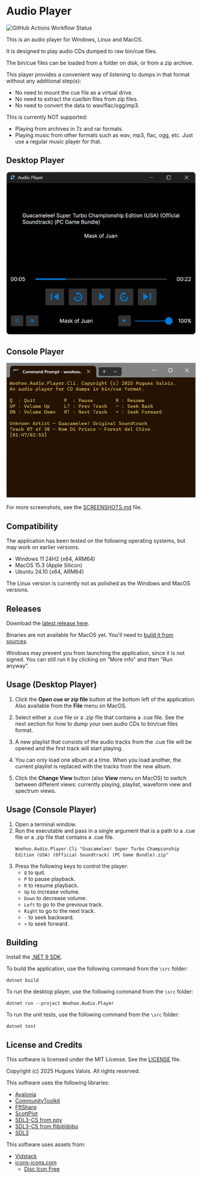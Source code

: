 # Audio Player

![GitHub Actions Workflow Status](https://img.shields.io/github/actions/workflow/status/huguesv/AudioPlayer/build-and-test.yml)

This is an audio player for Windows, Linux and MacOS.

It is designed to play audio CDs dumped to raw bin/cue files.

The bin/cue files can be loaded from a folder on disk, or from a zip archive.

This player provides a convenient way of listening to dumps in that format
without any additional step(s):

- No need to mount the cue file as a virtual drive.
- No need to extract the cue/bin files from zip files.
- No need to convert the data to wav/flac/ogg/mp3.

This is currently NOT supported:

- Playing from archives in 7z and rar formats.
- Playing music from other formats such as wav, mp3, flac, ogg, etc. Just use
  a regular music player for that.

## Desktop Player

![Audio Player on Windows Screenshot](images/windows-dark-nowplaying.png?raw=true "Audio Player on Windows Screenshot")

## Console Player

![Windows Terminal](images/windows-cli.png?raw=true "Windows Terminal")

For more screenshots, see the [SCREENSHOTS.md](SCREENSHOTS.md) file.

## Compatibility

The application has been tested on the following operating systems, but may
work on earlier versions.

- Windows 11 24H2 (x64, ARM64)
- MacOS 15.3 (Apple Silicon)
- Ubuntu 24.10 (x64, ARM64)

The Linux version is currently not as polished as the Windows and MacOS versions.

## Releases

Download the [latest release here](https://github.com/huguesv/AudioPlayer/releases/latest).

Binaries are not available for MacOS yet. You'll need to [build it from sources](#building).

Windows may prevent you from launching the application, since it is not signed.
You can still run it by clicking on "More info" and then "Run anyway".

## Usage (Desktop Player)

1. Click the **Open cue or zip file** button at the bottom left of the application.
   Also available from the **File** menu on MacOS.

1. Select either a .cue file or a .zip file that contains a .cue file. See the
   next section for how to dump your own audio CDs to bin/cue files format.

1. A new playlist that consists of the audio tracks from the .cue file will be
   opened and the first track will start playing.

1. You can only load one album at a time. When you load another, the current
   playlist is replaced with the tracks from the new album.

1. Click the **Change View** button (also **View** menu on MacOS) to switch
   between different views: currently playing, playlist, waveform view and
   spectrum views.

## Usage (Console Player)

1. Open a terminal window.
1. Run the executable and pass in a single argument that is a path to a .cue
   file or a .zip file that contains a .cue file.
   ```shell
   Woohoo.Audio.Player.Cli "Guacamelee! Super Turbo Championship Edition (USA) (Official Soundtrack) (PC Game Bundle).zip"
   ```
1. Press the following keys to control the player:
   - `Q` to quit.
   - `P` to pause playback.
   - `R` to resume playback.
   - `Up` to increase volume.
   - `Down` to decrease volume.
   - `Left` to go to the previous track.
   - `Right` to go to the next track.
   - `-` to seek backward.
   - `+` to seek forward.

## Building

Install the [.NET 9 SDK](https://dotnet.microsoft.com/en-us/download/dotnet/9.0).

To build the application, use the following command from the `\src` folder:

```
dotnet build
```

To run the desktop player, use the following command from the `\src` folder:
```
dotnet run --project Woohoo.Audio.Player
```

To run the unit tests, use the following command from the `\src` folder:

```
dotnet test
```

## License and Credits

This software is licensed under the MIT License. See the [LICENSE](LICENSE) file.

Copyright (c) 2025 Hugues Valois. All rights reserved.

This software uses the following libraries:

- [Avalonia](https://github.com/AvaloniaUI/Avalonia)
- [CommunityToolkit](https://github.com/CommunityToolkit/dotnet)
- [FftSharp](https://github.com/swharden/FftSharp)
- [ScottPlot](https://github.com/ScottPlot/ScottPlot)
- [SDL3-CS from ppy](https://github.com/ppy/SDL3-CS)
- [SDL3-CS from flibitijibibo](https://github.com/flibitijibibo/SDL3-CS)
- [SDL3](https://github.com/libsdl-org/SDL)

This software uses assets from:

- [Vidstack](https://www.vidstack.io/)
- [icons-icons.com](https://icon-icons.com/)
  - [Disc Icon Free](https://icon-icons.com/icon/disc/114465)
